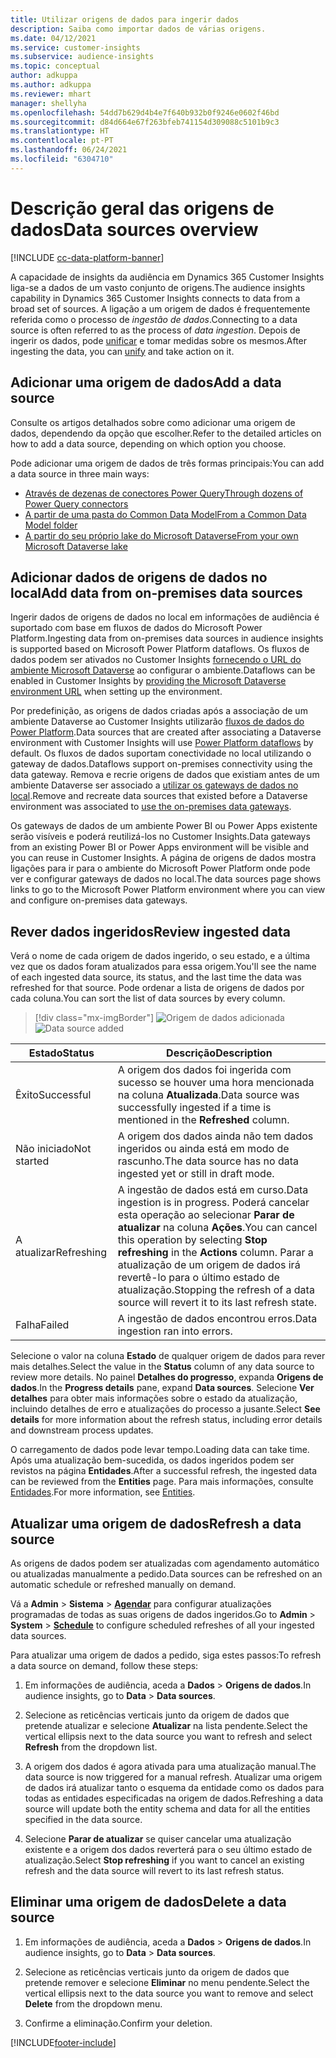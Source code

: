 ```yaml
---
title: Utilizar origens de dados para ingerir dados
description: Saiba como importar dados de várias origens.
ms.date: 04/12/2021
ms.service: customer-insights
ms.subservice: audience-insights
ms.topic: conceptual
author: adkuppa
ms.author: adkuppa
ms.reviewer: mhart
manager: shellyha
ms.openlocfilehash: 54dd7b629d4b4e7f640b932b0f9246e0602f46bd
ms.sourcegitcommit: d84d664e67f263bfeb741154d309088c5101b9c3
ms.translationtype: HT
ms.contentlocale: pt-PT
ms.lasthandoff: 06/24/2021
ms.locfileid: "6304710"
---
```

# <a name="data-sources-overview"></a><span data-ttu-id="3deab-103">Descrição geral das origens de dados</span><span class="sxs-lookup"><span data-stu-id="3deab-103">Data sources overview</span></span>

[!INCLUDE [cc-data-platform-banner](../includes/cc-data-platform-banner.md)]

<span data-ttu-id="3deab-104">A capacidade de insights da audiência em Dynamics 365 Customer Insights liga-se a dados de um vasto conjunto de origens.</span><span class="sxs-lookup"><span data-stu-id="3deab-104">The audience insights capability in Dynamics 365 Customer Insights connects to data from a broad set of sources.</span></span> <span data-ttu-id="3deab-105">A ligação a um origem de dados é frequentemente referida como o processo de *ingestão de dados*.</span><span class="sxs-lookup"><span data-stu-id="3deab-105">Connecting to a data source is often referred to as the process of *data ingestion*.</span></span> <span data-ttu-id="3deab-106">Depois de ingerir os dados, pode [unificar](data-unification.md) e tomar medidas sobre os mesmos.</span><span class="sxs-lookup"><span data-stu-id="3deab-106">After ingesting the data, you can [unify](data-unification.md) and take action on it.</span></span>

## <a name="add-a-data-source"></a><span data-ttu-id="3deab-107">Adicionar uma origem de dados</span><span class="sxs-lookup"><span data-stu-id="3deab-107">Add a data source</span></span>

<span data-ttu-id="3deab-108">Consulte os artigos detalhados sobre como adicionar uma origem de dados, dependendo da opção que escolher.</span><span class="sxs-lookup"><span data-stu-id="3deab-108">Refer to the detailed articles on how to add a data source, depending on which option you choose.</span></span>

<span data-ttu-id="3deab-109">Pode adicionar uma origem de dados de três formas principais:</span><span class="sxs-lookup"><span data-stu-id="3deab-109">You can add a data source in three main ways:</span></span>

- [<span data-ttu-id="3deab-110">Através de dezenas de conectores Power Query</span><span class="sxs-lookup"><span data-stu-id="3deab-110">Through dozens of Power Query connectors</span></span>](connect-power-query.md)
- [<span data-ttu-id="3deab-111">A partir de uma pasta do Common Data Model</span><span class="sxs-lookup"><span data-stu-id="3deab-111">From a Common Data Model folder</span></span>](connect-common-data-model.md)
- [<span data-ttu-id="3deab-112">A partir do seu próprio lake do Microsoft Dataverse</span><span class="sxs-lookup"><span data-stu-id="3deab-112">From your own Microsoft Dataverse lake</span></span>](connect-common-data-service-lake.md)

## <a name="add-data-from-on-premises-data-sources"></a><span data-ttu-id="3deab-113">Adicionar dados de origens de dados no local</span><span class="sxs-lookup"><span data-stu-id="3deab-113">Add data from on-premises data sources</span></span>

<span data-ttu-id="3deab-114">Ingerir dados de origens de dados no local em informações de audiência é suportado com base em fluxos de dados do Microsoft Power Platform.</span><span class="sxs-lookup"><span data-stu-id="3deab-114">Ingesting data from on-premises data sources in audience insights is supported based on Microsoft Power Platform dataflows.</span></span> <span data-ttu-id="3deab-115">Os fluxos de dados podem ser ativados no Customer Insights [fornecendo o URL do ambiente Microsoft Dataverse](manage-environments.md#create-an-environment-in-an-existing-organization) ao configurar o ambiente.</span><span class="sxs-lookup"><span data-stu-id="3deab-115">Dataflows can be enabled in Customer Insights by [providing the Microsoft Dataverse environment URL](manage-environments.md#create-an-environment-in-an-existing-organization) when setting up the environment.</span></span>

<span data-ttu-id="3deab-116">Por predefinição, as origens de dados criadas após a associação de um ambiente Dataverse ao Customer Insights utilizarão [fluxos de dados do Power Platform](/power-query/dataflows/overview-dataflows-across-power-platform-dynamics-365).</span><span class="sxs-lookup"><span data-stu-id="3deab-116">Data sources that are created after associating a Dataverse environment with Customer Insights will use [Power Platform dataflows](/power-query/dataflows/overview-dataflows-across-power-platform-dynamics-365) by default.</span></span> <span data-ttu-id="3deab-117">Os fluxos de dados suportam conectividade no local utilizando o gateway de dados.</span><span class="sxs-lookup"><span data-stu-id="3deab-117">Dataflows support on-premises connectivity using the data gateway.</span></span> <span data-ttu-id="3deab-118">Remova e recrie origens de dados que existiam antes de um ambiente Dataverse ser associado a [utilizar os gateways de dados no local](/data-integration/gateway/service-gateway-app.md).</span><span class="sxs-lookup"><span data-stu-id="3deab-118">Remove and recreate data sources that existed before a Dataverse environment was associated to [use the on-premises data gateways](/data-integration/gateway/service-gateway-app.md).</span></span>

<span data-ttu-id="3deab-119">Os gateways de dados de um ambiente Power BI ou Power Apps existente serão visíveis e poderá reutilizá-los no Customer Insights.</span><span class="sxs-lookup"><span data-stu-id="3deab-119">Data gateways from an existing Power BI or Power Apps environment will be visible and you can reuse in Customer Insights.</span></span> <span data-ttu-id="3deab-120">A página de origens de dados mostra ligações para ir para o ambiente do Microsoft Power Platform onde pode ver e configurar gateways de dados no local.</span><span class="sxs-lookup"><span data-stu-id="3deab-120">The data sources page shows links to go to the Microsoft Power Platform environment where you can view and configure on-premises data gateways.</span></span>

## <a name="review-ingested-data"></a><span data-ttu-id="3deab-121">Rever dados ingeridos</span><span class="sxs-lookup"><span data-stu-id="3deab-121">Review ingested data</span></span>

<span data-ttu-id="3deab-122">Verá o nome de cada origem de dados ingerido, o seu estado, e a última vez que os dados foram atualizados para essa origem.</span><span class="sxs-lookup"><span data-stu-id="3deab-122">You'll see the name of each ingested data source, its status, and the last time the data was refreshed for that source.</span></span> <span data-ttu-id="3deab-123">Pode ordenar a lista de origens de dados por cada coluna.</span><span class="sxs-lookup"><span data-stu-id="3deab-123">You can sort the list of data sources by every column.</span></span>

> [!div class="mx-imgBorder"]
> <span data-ttu-id="3deab-124">![Origem de dados adicionada](media/configure-data-datasource-added.png "Origem de dados adicionada")</span><span class="sxs-lookup"><span data-stu-id="3deab-124">![Data source added](media/configure-data-datasource-added.png "Data source added")</span></span>

|<span data-ttu-id="3deab-125">Estado</span><span class="sxs-lookup"><span data-stu-id="3deab-125">Status</span></span>  |<span data-ttu-id="3deab-126">Descrição</span><span class="sxs-lookup"><span data-stu-id="3deab-126">Description</span></span>  |
|---------|---------|
|<span data-ttu-id="3deab-127">Êxito</span><span class="sxs-lookup"><span data-stu-id="3deab-127">Successful</span></span>   |<span data-ttu-id="3deab-128">A origem dos dados foi ingerida com sucesso se houver uma hora mencionada na coluna **Atualizada**.</span><span class="sxs-lookup"><span data-stu-id="3deab-128">Data source was successfully ingested if a time is mentioned in the **Refreshed** column.</span></span>
|<span data-ttu-id="3deab-129">Não iniciado</span><span class="sxs-lookup"><span data-stu-id="3deab-129">Not started</span></span>   |<span data-ttu-id="3deab-130">A origem dos dados ainda não tem dados ingeridos ou ainda está em modo de rascunho.</span><span class="sxs-lookup"><span data-stu-id="3deab-130">The data source has no data ingested yet or still in draft mode.</span></span>         |
|<span data-ttu-id="3deab-131">A atualizar</span><span class="sxs-lookup"><span data-stu-id="3deab-131">Refreshing</span></span>    |<span data-ttu-id="3deab-132">A ingestão de dados está em curso.</span><span class="sxs-lookup"><span data-stu-id="3deab-132">Data ingestion is in progress.</span></span> <span data-ttu-id="3deab-133">Poderá cancelar esta operação ao selecionar **Parar de atualizar** na coluna **Ações**.</span><span class="sxs-lookup"><span data-stu-id="3deab-133">You can cancel this operation by selecting **Stop refreshing** in the **Actions** column.</span></span> <span data-ttu-id="3deab-134">Parar a atualização de um origem de dados irá revertê-lo para o último estado de atualização.</span><span class="sxs-lookup"><span data-stu-id="3deab-134">Stopping the refresh of a data source will revert it to its last refresh state.</span></span>       |
|<span data-ttu-id="3deab-135">Falha</span><span class="sxs-lookup"><span data-stu-id="3deab-135">Failed</span></span>     |<span data-ttu-id="3deab-136">A ingestão de dados encontrou erros.</span><span class="sxs-lookup"><span data-stu-id="3deab-136">Data ingestion ran into errors.</span></span>         |

<span data-ttu-id="3deab-137">Selecione o valor na coluna **Estado** de qualquer origem de dados para rever mais detalhes.</span><span class="sxs-lookup"><span data-stu-id="3deab-137">Select the value in the **Status** column of any data source to review more details.</span></span> <span data-ttu-id="3deab-138">No painel **Detalhes do progresso**, expanda **Origens de dados**.</span><span class="sxs-lookup"><span data-stu-id="3deab-138">In the **Progress details** pane, expand **Data sources**.</span></span> <span data-ttu-id="3deab-139">Selecione **Ver detalhes** para obter mais informações sobre o estado da atualização, incluindo detalhes de erro e atualizações do processo a jusante.</span><span class="sxs-lookup"><span data-stu-id="3deab-139">Select **See details** for more information about the refresh status, including error details and downstream process updates.</span></span>

<span data-ttu-id="3deab-140">O carregamento de dados pode levar tempo.</span><span class="sxs-lookup"><span data-stu-id="3deab-140">Loading data can take time.</span></span> <span data-ttu-id="3deab-141">Após uma atualização bem-sucedida, os dados ingeridos podem ser revistos na página **Entidades**.</span><span class="sxs-lookup"><span data-stu-id="3deab-141">After a successful refresh, the ingested data can be reviewed from the **Entities** page.</span></span> <span data-ttu-id="3deab-142">Para mais informações, consulte [Entidades](entities.md).</span><span class="sxs-lookup"><span data-stu-id="3deab-142">For more information, see [Entities](entities.md).</span></span>

## <a name="refresh-a-data-source"></a><span data-ttu-id="3deab-143">Atualizar uma origem de dados</span><span class="sxs-lookup"><span data-stu-id="3deab-143">Refresh a data source</span></span>

<span data-ttu-id="3deab-144">As origens de dados podem ser atualizadas com agendamento automático ou atualizadas manualmente a pedido.</span><span class="sxs-lookup"><span data-stu-id="3deab-144">Data sources can be refreshed on an automatic schedule or refreshed manually on demand.</span></span> 

<span data-ttu-id="3deab-145">Vá a **Admin** > **Sistema** > [**Agendar**](system.md#schedule-tab) para configurar atualizações programadas de todas as suas origens de dados ingeridos.</span><span class="sxs-lookup"><span data-stu-id="3deab-145">Go to **Admin** > **System** > [**Schedule**](system.md#schedule-tab) to configure scheduled refreshes of all your ingested data sources.</span></span>

<span data-ttu-id="3deab-146">Para atualizar uma origem de dados a pedido, siga estes passos:</span><span class="sxs-lookup"><span data-stu-id="3deab-146">To refresh a data source on demand, follow these steps:</span></span>

1. <span data-ttu-id="3deab-147">Em informações de audiência, aceda a **Dados** > **Origens de dados**.</span><span class="sxs-lookup"><span data-stu-id="3deab-147">In audience insights, go to **Data** > **Data sources**.</span></span>

2. <span data-ttu-id="3deab-148">Selecione as reticências verticais junto da origem de dados que pretende atualizar e selecione **Atualizar** na lista pendente.</span><span class="sxs-lookup"><span data-stu-id="3deab-148">Select the vertical ellipsis next to the data source you want to refresh and select **Refresh** from the dropdown list.</span></span>

3. <span data-ttu-id="3deab-149">A origem dos dados é agora ativada para uma atualização manual.</span><span class="sxs-lookup"><span data-stu-id="3deab-149">The data source is now triggered for a manual refresh.</span></span> <span data-ttu-id="3deab-150">Atualizar uma origem de dados irá atualizar tanto o esquema da entidade como os dados para todas as entidades especificadas na origem de dados.</span><span class="sxs-lookup"><span data-stu-id="3deab-150">Refreshing a data source will update both the entity schema and data for all the entities specified in the data source.</span></span>

4. <span data-ttu-id="3deab-151">Selecione **Parar de atualizar** se quiser cancelar uma atualização existente e a origem dos dados reverterá para o seu último estado de atualização.</span><span class="sxs-lookup"><span data-stu-id="3deab-151">Select **Stop refreshing** if you want to cancel an existing refresh and the data source will revert to its last refresh status.</span></span>

## <a name="delete-a-data-source"></a><span data-ttu-id="3deab-152">Eliminar uma origem de dados</span><span class="sxs-lookup"><span data-stu-id="3deab-152">Delete a data source</span></span>

1. <span data-ttu-id="3deab-153">Em informações de audiência, aceda a **Dados** > **Origens de dados**.</span><span class="sxs-lookup"><span data-stu-id="3deab-153">In audience insights, go to **Data** > **Data sources**.</span></span>

2. <span data-ttu-id="3deab-154">Selecione as reticências verticais junto da origem de dados que pretende remover e selecione **Eliminar** no menu pendente.</span><span class="sxs-lookup"><span data-stu-id="3deab-154">Select the vertical ellipsis next to the data source you want to remove and select **Delete** from the dropdown menu.</span></span>

3. <span data-ttu-id="3deab-155">Confirme a eliminação.</span><span class="sxs-lookup"><span data-stu-id="3deab-155">Confirm your deletion.</span></span>


[!INCLUDE[footer-include](../includes/footer-banner.md)]
